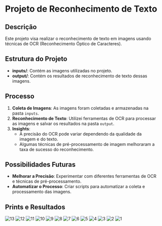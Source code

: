 # Projeto de Reconhecimento de Texto

## Descrição

Este projeto visa realizar o reconhecimento de texto em imagens usando técnicas de OCR (Reconhecimento Óptico de Caracteres). 

## Estrutura do Projeto

- **inputs/**: Contém as imagens utilizadas no projeto.
- **output/**: Contém os resultados de reconhecimento de texto dessas imagens.

## Processo

1. **Coleta de Imagens**: As imagens foram coletadas e armazenadas na pasta `inputs`.
2. **Reconhecimento de Texto**: Utilizei ferramentas de OCR para processar as imagens e salvar os resultados na pasta `output`.
3. **Insights**: 
   - A precisão do OCR pode variar dependendo da qualidade da imagem e do texto.
   - Algumas técnicas de pré-processamento de imagem melhoraram a taxa de sucesso do reconhecimento.

## Possibilidades Futuras

- **Melhorar a Precisão**: Experimentar com diferentes ferramentas de OCR e técnicas de pré-processamento.
- **Automatizar o Processo**: Criar scripts para automatizar a coleta e processamento das imagens.

## Prints e Resultados
![13](https://github.com/user-attachments/assets/10e8f15f-494d-4103-bea0-a9b025955c73)
![12](https://github.com/user-attachments/assets/ed934940-1f64-4b96-b5dc-0883b785dd48)
![11](https://github.com/user-attachments/assets/16c80d51-12a1-41d9-8057-0f0499d76294)
![10](https://github.com/user-attachments/assets/36f38c19-f1f7-4778-b86d-be62c360d50a)
![9](https://github.com/user-attachments/assets/c8c6e668-9ffb-4da2-865b-5c96ac061235)
![8](https://github.com/user-attachments/assets/1dc44ab6-6abd-4e55-ad12-ca16b5e9ecb4)
![7](https://github.com/user-attachments/assets/a7ce427a-2565-4c12-a932-8baf814cc4ff)
![6](https://github.com/user-attachments/assets/85827187-ec48-4aaa-9ca3-efae03ba4f26)
![5](https://github.com/user-attachments/assets/af573cbe-e976-4e33-86eb-3b946e8ea876)
![4](https://github.com/user-attachments/assets/fc8a3675-3f03-4c7b-9562-e0305c33b71b)
![3](https://github.com/user-attachments/assets/8374cb4f-e4ac-4aae-a0f6-d2ad405f6ab9)
![2](https://github.com/user-attachments/assets/017fdc2c-dc6d-484f-8fab-4431f24d7f56)
![1](https://github.com/user-attachments/assets/61ac18a1-63cd-4117-afd1-9d62b31bc27e)
